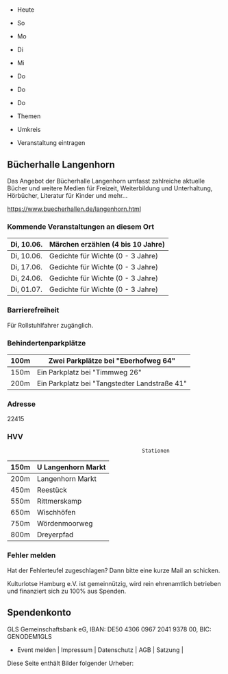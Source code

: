 # 

- Heute
- So
- Mo
- Di
- Mi
- Do
- Do
- Do

- Themen
- Umkreis

- Veranstaltung eintragen

## Bücherhalle Langenhorn

<!-- image -->

Das Angebot der Bücherhalle Langenhorn umfasst zahlreiche aktuelle Bücher und weitere Medien für Freizeit, Weiterbildung und Unterhaltung, Hörbücher, Literatur für Kinder und mehr...
						


https://www.buecherhallen.de/langenhorn.html

### Kommende Veranstaltungen an diesem Ort

| Di, 10.06.   |  Märchen erzählen (4 bis 10 Jahre)    |
|--------------|---------------------------------------|
| Di, 10.06.   | Gedichte für Wichte (0 - 3 Jahre)     |
| Di, 17.06.   | Gedichte für Wichte (0 - 3 Jahre)     |
| Di, 24.06.   | Gedichte für Wichte (0 - 3 Jahre)     |
| Di, 01.07.   | Gedichte für Wichte (0 - 3 Jahre)     |

### Barrierefreiheit

Für Rollstuhlfahrer zugänglich.

### Behindertenparkplätze

| 100m    | Zwei Parkplätze bei "Eberhofweg  64"           |
|---------|------------------------------------------------|
| 150m    | Ein Parkplatz bei "Timmweg  26"                |
| 200m    | Ein Parkplatz bei "Tangstedter Landstraße  41" |

### Adresse

22415

### HVV
                                                Stationen

| 150m   | U Langenhorn Markt   |
|--------|----------------------|
| 200m   | Langenhorn Markt     |
| 450m   | Reestück             |
| 550m   | Rittmerskamp         |
| 650m   | Wischhöfen           |
| 750m   | Wördenmoorweg        |
| 800m   | Dreyerpfad           |

### Fehler melden

Hat der Fehlerteufel zugeschlagen? Dann bitte eine kurze Mail an 
 schicken.

Kulturlotse Hamburg e.V. ist gemeinnützig, wird rein ehrenamtlich betrieben und finanziert sich zu 100% aus Spenden.

## Spendenkonto

GLS Gemeinschaftsbank eG, IBAN: DE50 4306 0967 2041 9378 00, BIC: GENODEM1GLS

- Event melden | Impressum | Datenschutz | AGB | Satzung |

Diese Seite enthält Bilder folgender Urheber:

<!-- image -->